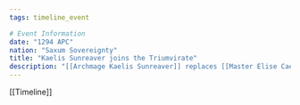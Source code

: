```yaml
---
tags: timeline_event

# Event Information
date: "1294 APC"
nation: "Saxum Sovereignty"
title: "Kaelis Sunreaver joins the Triumvirate"
description: "[[Archmage Kaelis Sunreaver]] replaces [[Master Elise Caelum]] on [[The Saxum Triumvirate]]"
---
```

[[Timeline]]